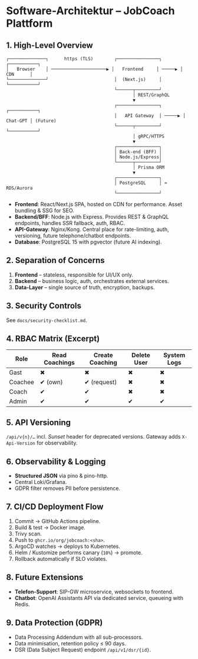 # Software-Architektur – JobCoach Plattform

## 1. High-Level Overview
```
┌──────────────┐      https (TLS)        ┌────────────────┐        ┌───────────┐
│   Browser    │ ─────────────────────▶ │   Frontend     │ ─────▶ │  CDN      │
└──────────────┘                         │  (Next.js)     │        └───────────┘
                                         └──────┬─────────┘
                                                │ REST/GraphQL
                                                ▼
                                         ┌────────────────┐        ┌───────────┐
                                         │   API Gateway  │ ─────▶ │  Chat-GPT │ (Future)
                                         └──────┬─────────┘        └───────────┘
                                                │ gRPC/HTTPS
                                                ▼
                                         ┌────────────────┐
                                         │ Back-end (BFF) │
                                         │ Node.js/Express│
                                         └──────┬─────────┘
                                                │ Prisma ORM
                                                ▼
                                         ┌────────────────┐
                                         │ PostgreSQL     │ ≈ RDS/Aurora
                                         └────────────────┘
```

* **Frontend**: React/Next.js SPA, hosted on CDN for performance. Asset bundling & SSG for SEO.
* **Backend/BFF**: Node.js with Express. Provides REST & GraphQL endpoints, handles SSR fallback, auth, RBAC.
* **API-Gateway**: Nginx/Kong. Central place for rate-limiting, auth, versioning, future telephone/chatbot endpoints.
* **Database**: PostgreSQL 15 with pgvector (future AI indexing).

## 2. Separation of Concerns
1. **Frontend** – stateless, responsible for UI/UX only.
2. **Backend** – business logic, auth, orchestrates external services.
3. **Data-Layer** – single source of truth, encryption, backups.

## 3. Security Controls
See `docs/security-checklist.md`.

## 4. RBAC Matrix (Excerpt)
| Role     | Read Coachings | Create Coaching | Delete User | System Logs |
|----------|----------------|-----------------|-------------|-------------|
| Gast     | ✖              | ✖               | ✖           | ✖           |
| Coachee  | ✔ (own)        | ✔ (request)     | ✖           | ✖           |
| Coach    | ✔              | ✔               | ✖           | ✖           |
| Admin    | ✔              | ✔               | ✔           | ✔           |

## 5. API Versioning
`/api/v{n}/…` incl. *Sunset* header for deprecated versions. Gateway adds `X-Api-Version` for observability.

## 6. Observability & Logging
* **Structured JSON** via pino & pino-http.
* Central Loki/Grafana.
* GDPR filter removes PII before persistence.

## 7. CI/CD Deployment Flow
1. Commit → GitHub Actions pipeline.
2. Build & test → Docker image.
3. Trivy scan.
4. Push to `ghcr.io/org/jobcoach:<sha>`.
5. ArgoCD watches → deploys to Kubernetes.
6. Helm / Kustomize performs canary (`10%`) → promote.
7. Rollback automatically if SLO violates.

## 8. Future Extensions
* **Telefon-Support**: SIP-GW microservice, websockets to frontend.
* **Chatbot**: OpenAI Assistants API via dedicated service, queueing with Redis.

## 9. Data Protection (GDPR)
* Data Processing Addendum with all sub-processors.
* Data minimisation, retention policy ≤ 90 days.
* DSR (Data Subject Request) endpoint `/api/v1/dsr/{id}`.